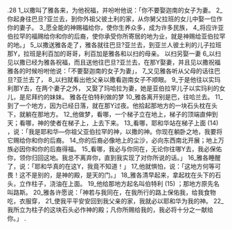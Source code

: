 .28 
1_以撒叫了雅各来，为他祝福，并吩咐他说：「你不要娶迦南的女子为妻。 2_你起身往巴旦?亚兰去，到你外祖父彼土利的家，从你舅父拉班的女儿中娶一位作你的妻子。 3_愿全能的神赐福给你，使你生养众多，成为许多民族， 4_将应许亚伯拉罕的福赐给你和你的后裔，使你承受你所寄居的地为业，就是神赐给亚伯拉罕的地。」 5_以撒送雅各走了，雅各就往巴旦?亚兰去，到亚兰人彼土利的儿子拉班那Y，拉班是利百加的哥哥，利百加是雅各和以扫的母亲。 
以扫另娶一妻 
6_以扫见以撒已经为雅各祝福，而且送他往巴旦?亚兰去，在那Y娶妻，并且见以撒祝福雅各的时候吩咐他说：「不要娶迦南的女子为妻」， 7_又见雅各听从父母的话往巴旦?亚兰去了， 8_以扫就看出他父亲以撒看迦南女子不顺眼。 9_于是他往以实玛利那Y去，在两个妻子之外， 又娶了玛哈拉为妻，她是亚伯拉罕儿子以实玛利的女儿，是尼拜约的妹妹。 
雅各在伯特利做的梦 
10_雅各离开别是巴，往哈兰去。 11_到了一个地方，因为已经日落，就在那Y过夜。他拾起那地方的一块石头枕在头下，就躺在那地方。 12_他做梦，看哪，一个梯子立在地上，梯子的顶端直伸到天；看哪，神的使者在梯子上，上去下来。 13_看哪，耶和华站在梯子上面 (14) ，说：「我是耶和华―你祖父亚伯拉罕的神，以撒的神。你现在躺卧之地，我要将它赐给你和你的后裔。 14_你的后裔必像地上的尘沙，必向东西南北开展；地上万族必因你和你的后裔得福。 15_看哪，我必与你同在，无论你往哪Y去，我必保佑你，领你归回这地。我总不离弃你，直到我实现了对你所说的话。」 16_雅各睡醒了，说：「耶和华真的在这Y，我竟不知道！」 17_他就惧怕，说：「这地方何等可畏！这不是别的，是神的殿，是天的门。」 
18_雅各清早起来，拿起枕在头下的石头，立作柱子，浇油在上面。 19_他给那地方起名叫伯特利 (15) ；那地方原先名叫路斯。 20_雅各许愿说：「神若与我同在，在我所行的路上保佑我，给我食物吃，衣服穿， 21_使我平平安安回到我父亲的家，我就必以耶和华为我的神。 22_我所立为柱子的这块石头必作神的殿；凡你所赐给我的，我必将十分之一献给你。」 
.